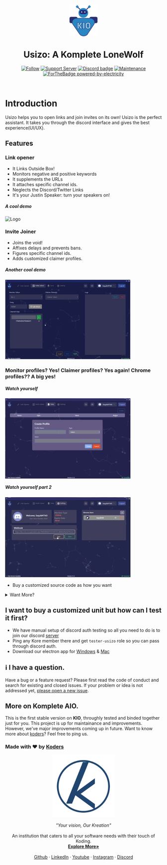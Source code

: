 <div align="center" >
    <img alt="Logo" height=100 src="./assets/KIO_24.png"/>
    <h1>Usizo: A Komplete LoneWolf</h1>
 </h1>
    
[![Follow](https://img.shields.io/github/followers/koders-in?label=Koders&style=social)](https://github.com/koders-in)
[![Support Server](https://img.shields.io/discord/591914197219016707.svg?color=7289da&label=Koders&logo=discord&style=flat-square)](https://discord.gg/hGS24JC)
[![Discord badge](https://img.shields.io/static/v1?label=Depends&message=node&color=blue)](https://shields.io/)
[![Maintenance](https://img.shields.io/badge/Maintained%3F-yes-green.svg)](https://GitHub.com/Naereen/StrapDown.js/graphs/commit-activity)
<br />
[![ForTheBadge powered-by-electricity](http://ForTheBadge.com/images/badges/powered-by-electricity.svg)](http://ForTheBadge.com)
</div>
<br />

# Introduction

Usizo helps you to open links and join invites on its own! Usizo is the perfect assistant. It takes you through the discord interface and gives the best experience(UI/UX).

## **Features**

### Link opener

-   It Links Outside Box!
-   Monitors negative and positive keywords
-   It supplements the URLs
-   It attaches specific channel ids. 
-   Neglects the Discord/Twitter Links
-   It's your Justin Speaker: turn your speakers on!

##### _A cool demo_

<img alt="Logo" height="10%" width="80%" src="./assets/linkopener.gif"/>

### Invite Joiner

-   Joins the void!
-   Affixes delays and prevents bans. 
-   Figures specific channel ids. 
-   Adds customized claimer profiles.

##### _Another cool demo_

 <img alt="Logo"    height="10%" width="80%" src="./assets/invite.gif"/>

### Monitor profiles? Yes! Claimer profiles? Yes again! Chrome profiles?? A big yes!

##### _Watch yourself_

<img alt="Logo" align="center" height="10%" width="80%" src="./assets/data.gif"/>

##### _Watch yourself part 2_

<img alt="Logo"  height="10%" width="80%"   src="./assets/setting.gif"/>

-   Buy a customized source code as how you want
<details><summary>Want More?</summary>
<p>

-   Custom Webhooks
-   Logs exporter
-   Logs importer
-   Settings exporter
-   Settings importer
-   Discord Auth
-   Discord rich presence
-   Add/remove chrome user
-   Online/offline detect
-   Profile Show
-   Logout Confirmation
-   Role base Auth
-   Load/Save configs
-   Stop/Start Bot
-   Test webhook instantly and manually

</p>
</details>

## I want to buy a customized unit but how can I test it first?

-   We have manual setup of discord auth testing so all you need to do is to join our discord [server](https://discord.com/invite/hGS24JC)
-   Ping any Kore member there and get `tester-usizo` role so you can pass through discord auth.
-   Download our electron app for [Windows](https://mega.nz/file/k9QBnIqC#5m8GKgVkhCIXPDf6i03Zo-M2o8OQEQGFeXpmui0ny_Q) & [Mac](https://drive.google.com/drive/folders/10SNruCpDUD6BuclW8STwNo9LO61Z6QbE?usp=sharing)

## ℹ️ I have a question.

Have a bug or a feature request? Please first read the code of conduct and search for existing and closed issues. If your problem or idea is not addressed yet, [please open a new issue](https://github.com/koders-in/KompleteAIO/issues).

## More on Komplete AIO.

This is the first stable version on **KIO**, throughly tested and binded together just for you. This project is up for maintainance and improvements. However, we've major improvements coming up in future. Want to know more about [koders](https://www.koders.in)? Feel free to ping us.

### Made with ❤️ by [Koders](http://koders.in/)

<p align="center">
  <a href="https://koders.in/">
    <img src="./assets/koders.png" alt="Logo" width="200" height="200">
  </a>
</p>
<p align="center">
  <i> "Your vision, Our Kreation" </i>
  <br>
  <br>
  An institution that caters to all your software needs with their touch of Koding.
  <br>
  <a href="https://www.koders.in"><strong>Explore More»</strong></a>
  <br>
  <br>
  <a href="https://www.github.com/koders-in">Github</a>
  ·
  <a href="https://www.linkedin.com/company/54359381/">LinkedIn</a>
  ·
  <a href="https://www.youtube.com/channel/UCZ5abFiwqKyJLIQ1Jqb6bNg">Youtube</a>
  ·
  <a href="https://www.instagram.com/koders_in/">Instagram</a>
  ·
  <a href="https://discord.gg/hGS24JC">Discord</a>
</p>
